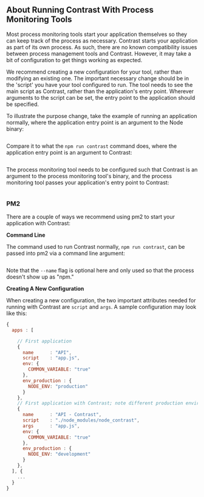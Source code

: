 <!--
title: "Process Monitoring Tools"
description: "Notes on running Contrast with Process Monitoring tools"
tags: "node agent pm2 nodemon forever compatibility monitoring"
-->

## About Running Contrast With Process Monitoring Tools

Most process monitoring tools start your application themselves so they can keep track of the process as necessary. Contrast starts your application as part of its own process. As such, there are no known compatibility issues between process management tools and Contrast. However, it may take a bit of configuration to get things working as expected.

We recommend creating a new configuration for your tool, rather than modifying an existing one. The important necessary change should be in the 'script' you have your tool configured to run. The tool needs to see the main script as Contrast, rather than the application's entry point. Wherever arguments to the script can be set, the entry point to the application should be specified.

To illustrate the purpose change, take the example of running an application normally, where the application entry point is an argument to the Node binary:

```node app.js
```

Compare it to what the ```npm run contrast``` command does, where the application entry point is an argument to Contrast:

```./node_modules/node_contrast app.js>
```

The process monitoring tool needs to be configured such that Contrast is an argument to the process monitoring tool's binary, and the process monitoring tool passes your application's entry point to Contrast:

```<process monitoring tool> ./node_modules/node_contrast -- app.js>
```

### PM2
There are a couple of ways we recommend using pm2 to start your application with Contrast:

**Command Line**

The command used to run Contrast normally, ```npm run contrast```, can be passed into pm2 via a command line argument:

```pm2 start --name appName_contrast npm -- run contrast
```

Note that the ```--name``` flag is optional here and only used so that the process doesn't show up as "npm."

**Creating A New Configuration**

When creating a new configuration, the two important attributes needed for running with Contrast are ```script``` and ```args```. A sample configuration may look like this:

```javascript
{
  apps : [

    // First application
    {
      name      : "API",
      script    : "app.js",
      env: {
        COMMON_VARIABLE: "true"
      },
      env_production : {
        NODE_ENV: "production"
      }
    },
    // First application with Contrast; note different production environment
    {
      name      : "API - Contrast",
      script    : "./node_modules/node_contrast",
      args      : "app.js",
      env: {
        COMMON_VARIABLE: "true"
      },
      env_production : {
        NODE_ENV: "development"
      }
    },
  ], {
  	...
  }
}
```

